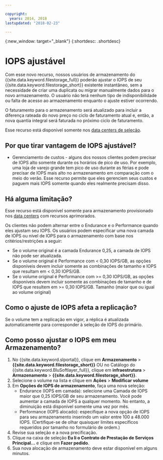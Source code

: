 ```yaml
---

copyright:
  years: 2014, 2018
lastupdated: "2018-02-23"

---
```

{:new_window: target="_blank"}
{:shortdesc: .shortdesc}

# IOPS ajustável

Com esse novo recurso, nossos usuários de armazenamento do {{site.data.keyword.filestorage_full}} poderão ajustar o IOPS de seu {{site.data.keyword.filestorage_short}} existente instantâneo, sem a necessidade de criar uma duplicata ou migrar manualmente dados para o novo armazenamento. O usuário não terá nenhum tipo de indisponibilidade ou falta de acesso ao armazenamento enquanto o ajuste estiver ocorrendo. 

O faturamento para o armazenamento será atualizado para incluir a diferença rateada do novo preço no ciclo de faturamento atual e, então, a nova quantia integral será faturada no próximo ciclo de faturamento.

Esse recurso está disponível somente nos [data centers de seleção](new-ibm-block-and-file-storage-location-and-features.html). 

## Por que tirar vantagem de IOPS ajustável?

- Gerenciamento de custos - alguns dos nossos clientes podem precisar de IOPS alto somente durante os horários de pico de uso. Por exemplo, uma loja de varejo grande tem pico de uso durante as férias e pode precisar de IOPS mais alto no armazenamento em comparação com o meio do verão. Esse recurso permite que eles gerenciem seus custos e paguem mais IOPS somente quando eles realmente precisam disso.

## Há alguma limitação?

Esse recurso está disponível somente para armazenamento provisionado nos [data centers](new-ibm-block-and-file-storage-location-and-features.html) com recursos aprimorados.

Os clientes não podem alternar entre o Endurance e o Performance quando eles ajustam seu IOPS. Os usuários podem especificar uma nova camada de IOPS ou nível de IOPS para o armazenamento com base nos critérios/restrições a seguir: 

- Se o volume original é a camada Endurance 0,25, a camada de IOPS não pode ser atualizada.
- Se o volume original é Performance com < 0,30 IOPS/GB, as opções disponíveis devem incluir somente as combinações de tamanho e IOPS que resultam em < 0,30 IOPS/GB. 
- Se o volume original é Performance com >= 0,30 IOPS/GB, as opções disponíveis devem incluir somente as combinações de tamanho e de IOPS que resultem em >= 0,30 IOPS/GB. Tamanho (maior que ou igual ao volume original)

## Como o ajuste de IOPS afeta a replicação?

Se o volume tem a replicação em vigor, a réplica é atualizada automaticamente para corresponder à seleção de IOPS do primário. 

## Como posso ajustar o IOPS em meu Armazenamento?

1. No {{site.data.keyword.slportal}}, clique em **Armazenamento** > **{{site.data.keyword.filestorage_short}}** OU no Catálogo do {{site.data.keyword.BluSoftlayer_full}}, clique em **infraestrutura** > **Armazenamento** > **{{site.data.keyword.filestorage_short}}**.
2. Selecione o volume na lista e clique em **Ações** > **Modificar volume**
3. Em **Opções de IOPS de armazenamento**, faça uma nova seleção:
    - Endurance (IOPS em camada): selecione uma Camada de IOPS maior que 0,25 IOPS/GB de seu armazenamento. Você pode aumentar a camada de IOPS a qualquer momento. No entanto, a diminuição está disponível somente uma vez por mês.
    - Performance (IOPS alocado): especifique a nova opção de IOPS para seu armazenamento inserindo um valor entre 100 a 48.000 IOPS. (Certifique-se de olhar quaisquer limites específicos requeridos por tamanho no formulário de ordem.)
4. Revise sua seleção e a nova precificação.
5. Clique na caixa de seleção **Eu li o Contrato de Prestação de Serviços Principal...** e clique em **Fazer pedido**.
6. Sua nova alocação de armazenamento deve estar disponível em alguns minutos.

